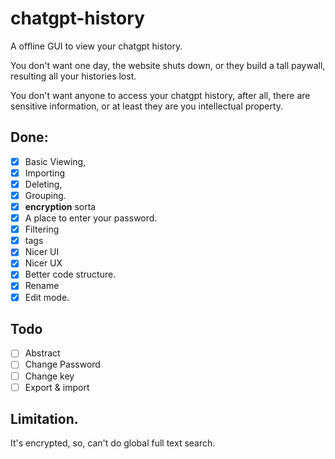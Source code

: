 # chatgpt-history

A offline GUI to view your chatgpt history.

You don't want one day, the website shuts down, or they build a tall paywall, resulting all your histories lost.

You don't want anyone to access your chatgpt history, after all, there are sensitive information, or at least they are you intellectual property.

## Done:
- [x] Basic Viewing,
- [x] Importing
- [x] Deleting,
- [x] Grouping.
- [x] __encryption__ sorta
- [x] A place to enter your password.
- [x] Filtering
- [x] tags
- [x] Nicer UI
- [x] Nicer UX
- [x] Better code structure.
- [x] Rename
- [x] Edit mode.

## Todo
- [ ] Abstract
- [ ] Change Password
- [ ] Change key
- [ ] Export & import

## Limitation.
It's encrypted, so, can't do global full text search. 
